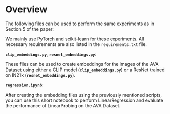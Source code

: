 # Overview

The following files can be used to perform the same experiments as in Section 5 of the paper:

We mainly use PyTorch and scikit-learn for these experiments. All necessary requirements are also listed in the `requirements.txt` file.

**`clip_embeddings.py`**, **`resnet_embeddings.py`**:

These files can be used to create embeddings for the images of the AVA Dataset using either a CLIP model (**`clip_embeddings.py`**) or a ResNet trained on IN21k (**`resnet_embeddings.py`**).

**`regression.ipynb`**:

After creating the embedding files using the previously mentioned scripts, you can use this short notebook to perform LinearRegression and evaluate the performance of LinearProbing on the AVA Dataset.
